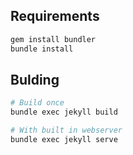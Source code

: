 ## Requirements

```bash
gem install bundler
bundle install
```

## Bulding

```bash
# Build once
bundle exec jekyll build

# With built in webserver
bundle exec jekyll serve
```
